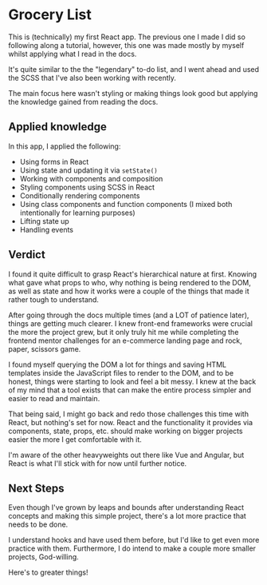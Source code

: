 # Grocery List

This is (technically) my first React app. The previous one I made I did so following along a tutorial,
however, this one was made mostly by myself whilst applying what I read in the docs.

It's quite similar to the the "legendary" to-do list, and I went ahead and used the SCSS that I've also
been working with recently. 

The main focus here wasn't styling or making things look good but applying the knowledge gained from
reading the docs. 

## Applied knowledge

In this app, I applied the following:

- Using forms in React
- Using state and updating it via `setState()`
- Working with components and composition
- Styling components using SCSS in React
- Conditionally rendering components
- Using class components and function components (I mixed both intentionally for learning purposes)
- Lifting state up
- Handling events

## Verdict

I found it quite difficult to grasp React's hierarchical nature at first. Knowing what gave what props to who, 
why nothing is being rendered to the DOM, as well as state and how it works were a couple of the things
that made it rather tough to understand.

After going through the docs multiple times (and a LOT of patience later), things are getting much clearer.
I knew front-end frameworks were crucial the more the project grew, but it only truly hit me while completing
the frontend mentor challenges for an e-commerce landing page and rock, paper, scissors game.

I found myself querying the DOM a lot for things and saving HTML templates inside the JavaScript files to render
to the DOM, and to be honest, things were starting to look and feel a bit messy. I knew at the back of my mind
that a tool exists that can make the entire process simpler and easier to read and maintain.

That being said, I might go back and redo those challenges this time with React, but nothing's set for now.
React and the functionality it provides via components, state, props, etc. should make working on bigger projects easier the more I get comfortable with it. 

I'm aware of the other heavyweights out there like Vue and Angular, but React is what I'll stick with for 
now until further notice. 

## Next Steps

Even though I've grown by leaps and bounds after understanding React concepts and making this simple project,
there's a lot more practice that needs to be done.

I understand hooks and have used them before, but I'd like to get even more practice with them. Furthermore, I
do intend to make a couple more smaller projects, God-willing. 

Here's to greater things! 